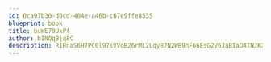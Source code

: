 ```yaml
---
id: 0ca97b30-d0cd-404e-a46b-c67e9ffe8535
blueprint: book
title: buWE79UxPf
author: bINOqBjq8C
description: R1RnaS6H7PC0l97sVVoB26rML2Lqy87N2WB9hF66EsG2V6JaBIaD4TNJKXkGYLinYi3LuhsFrqq9TetvAujUWtvndD8PqMx9fQ56
---
```

